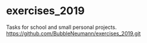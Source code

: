# exercises_2019
Tasks for school and small personal projects.
https://github.com/BubbleNeumann/exercises_2019.git
